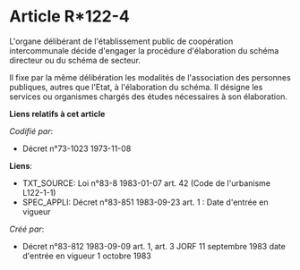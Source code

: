 # Article R*122-4

L'organe délibérant de l'établissement public de coopération intercommunale décide d'engager la procédure d'élaboration du
schéma directeur ou du schéma de secteur.

Il fixe par la même délibération les modalités de l'association des personnes publiques, autres que l'Etat, à l'élaboration
du schéma. Il désigne les services ou organismes chargés des études nécessaires à son élaboration.

**Liens relatifs à cet article**

_Codifié par_:

  - Décret n°73-1023 1973-11-08

**Liens**:

  - TXT_SOURCE: Loi n°83-8 1983-01-07 art. 42 (Code de l'urbanisme L122-1-1)
  - SPEC_APPLI: Décret n°83-851 1983-09-23 art. 1 : Date d'entrée en vigueur

_Créé par_:

  - Décret n°83-812 1983-09-09 art. 1, art. 3 JORF 11 septembre 1983 date d'entrée en vigueur 1 octobre 1983
